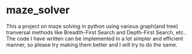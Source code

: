 # maze_solver

This a project on maze solving in python using various graph(and tree) tranversal methods like Breadth-First Search and Depth-First Search, etc.. The code I have written can be implemented
in a lot simpler and efficient manner, so please try making them better and I will try to do the same.
